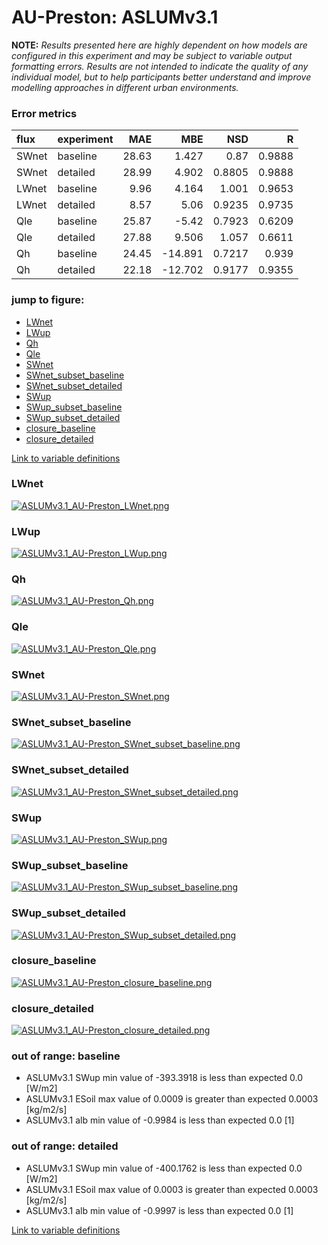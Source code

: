 # AU-Preston: ASLUMv3.1

**NOTE:** *Results presented here are highly dependent on how models are configured in this experiment and may be subject to variable output formatting errors. Results are not intended to indicate the quality of any individual model, but to help participants better understand and improve modelling approaches in different urban environments.*

### Error metrics

| flux   | experiment   |   MAE |     MBE |    NSD |      R |
|:-------|:-------------|------:|--------:|-------:|-------:|
| SWnet  | baseline     | 28.63 |   1.427 | 0.87   | 0.9888 |
| SWnet  | detailed     | 28.99 |   4.902 | 0.8805 | 0.9888 |
| LWnet  | baseline     |  9.96 |   4.164 | 1.001  | 0.9653 |
| LWnet  | detailed     |  8.57 |   5.06  | 0.9235 | 0.9735 |
| Qle    | baseline     | 25.87 |  -5.42  | 0.7923 | 0.6209 |
| Qle    | detailed     | 27.88 |   9.506 | 1.057  | 0.6611 |
| Qh     | baseline     | 24.45 | -14.891 | 0.7217 | 0.939  |
| Qh     | detailed     | 22.18 | -12.702 | 0.9177 | 0.9355 |

### jump to figure:
 - [LWnet](#lwnet)
 - [LWup](#lwup)
 - [Qh](#qh)
 - [Qle](#qle)
 - [SWnet](#swnet)
 - [SWnet_subset_baseline](#swnet_subset_baseline)
 - [SWnet_subset_detailed](#swnet_subset_detailed)
 - [SWup](#swup)
 - [SWup_subset_baseline](#swup_subset_baseline)
 - [SWup_subset_detailed](#swup_subset_detailed)
 - [closure_baseline](#closure_baseline)
 - [closure_detailed](#closure_detailed)

[Link to variable definitions](variable_definitions.md)

### <a name="lwnet"></a>LWnet
[![ASLUMv3.1_AU-Preston_LWnet.png](ASLUMv3.1_AU-Preston_LWnet.png)](ASLUMv3.1_AU-Preston_LWnet.png)

### <a name="lwup"></a>LWup
[![ASLUMv3.1_AU-Preston_LWup.png](ASLUMv3.1_AU-Preston_LWup.png)](ASLUMv3.1_AU-Preston_LWup.png)

### <a name="qh"></a>Qh
[![ASLUMv3.1_AU-Preston_Qh.png](ASLUMv3.1_AU-Preston_Qh.png)](ASLUMv3.1_AU-Preston_Qh.png)

### <a name="qle"></a>Qle
[![ASLUMv3.1_AU-Preston_Qle.png](ASLUMv3.1_AU-Preston_Qle.png)](ASLUMv3.1_AU-Preston_Qle.png)

### <a name="swnet"></a>SWnet
[![ASLUMv3.1_AU-Preston_SWnet.png](ASLUMv3.1_AU-Preston_SWnet.png)](ASLUMv3.1_AU-Preston_SWnet.png)

### <a name="swnet_subset_baseline"></a>SWnet_subset_baseline
[![ASLUMv3.1_AU-Preston_SWnet_subset_baseline.png](ASLUMv3.1_AU-Preston_SWnet_subset_baseline.png)](ASLUMv3.1_AU-Preston_SWnet_subset_baseline.png)

### <a name="swnet_subset_detailed"></a>SWnet_subset_detailed
[![ASLUMv3.1_AU-Preston_SWnet_subset_detailed.png](ASLUMv3.1_AU-Preston_SWnet_subset_detailed.png)](ASLUMv3.1_AU-Preston_SWnet_subset_detailed.png)

### <a name="swup"></a>SWup
[![ASLUMv3.1_AU-Preston_SWup.png](ASLUMv3.1_AU-Preston_SWup.png)](ASLUMv3.1_AU-Preston_SWup.png)

### <a name="swup_subset_baseline"></a>SWup_subset_baseline
[![ASLUMv3.1_AU-Preston_SWup_subset_baseline.png](ASLUMv3.1_AU-Preston_SWup_subset_baseline.png)](ASLUMv3.1_AU-Preston_SWup_subset_baseline.png)

### <a name="swup_subset_detailed"></a>SWup_subset_detailed
[![ASLUMv3.1_AU-Preston_SWup_subset_detailed.png](ASLUMv3.1_AU-Preston_SWup_subset_detailed.png)](ASLUMv3.1_AU-Preston_SWup_subset_detailed.png)

### <a name="closure_baseline"></a>closure_baseline
[![ASLUMv3.1_AU-Preston_closure_baseline.png](ASLUMv3.1_AU-Preston_closure_baseline.png)](ASLUMv3.1_AU-Preston_closure_baseline.png)

### <a name="closure_detailed"></a>closure_detailed
[![ASLUMv3.1_AU-Preston_closure_detailed.png](ASLUMv3.1_AU-Preston_closure_detailed.png)](ASLUMv3.1_AU-Preston_closure_detailed.png)

### out of range: baseline

 - ASLUMv3.1 SWup min value of -393.3918 is less than expected 0.0 [W/m2]
 - ASLUMv3.1 ESoil max value of 0.0009 is greater than expected 0.0003 [kg/m2/s]
 - ASLUMv3.1 alb min value of -0.9984 is less than expected 0.0 [1]

### out of range: detailed

 - ASLUMv3.1 SWup min value of -400.1762 is less than expected 0.0 [W/m2]
 - ASLUMv3.1 ESoil max value of 0.0003 is greater than expected 0.0003 [kg/m2/s]
 - ASLUMv3.1 alb min value of -0.9997 is less than expected 0.0 [1]


[Link to variable definitions](variable_definitions.md)

